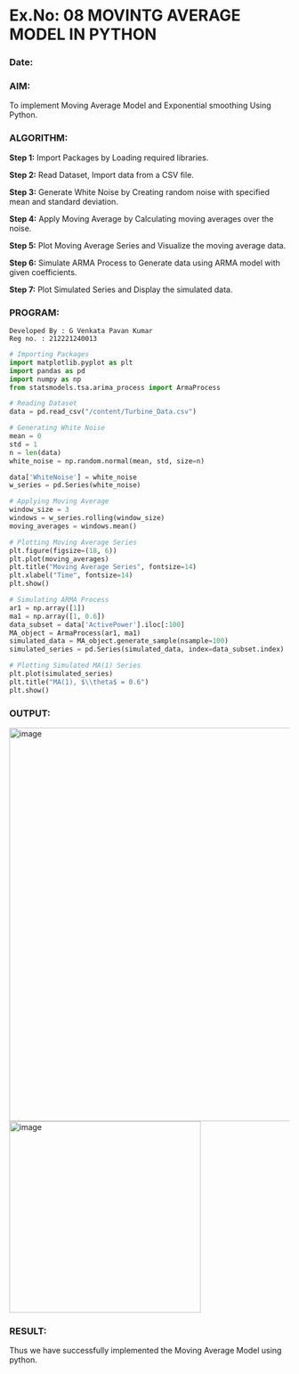 # Ex.No: 08     MOVINTG AVERAGE MODEL IN PYTHON
### Date: 

### AIM:

To implement Moving Average Model and Exponential smoothing Using Python.

### ALGORITHM:

**Step 1:** Import Packages by Loading required libraries.

**Step 2:** Read Dataset, Import data from a CSV file.

**Step 3:** Generate White Noise by Creating random noise with specified mean and standard deviation.

**Step 4:** Apply Moving Average by Calculating moving averages over the noise.

**Step 5:** Plot Moving Average Series and Visualize the moving average data.

**Step 6:** Simulate ARMA Process to Generate data using ARMA model with given coefficients.

**Step 7:** Plot Simulated Series and Display the simulated data.

### PROGRAM:
```
Developed By : G Venkata Pavan Kumar
Reg no. : 212221240013
```
```python
# Importing Packages
import matplotlib.pyplot as plt
import pandas as pd
import numpy as np
from statsmodels.tsa.arima_process import ArmaProcess

# Reading Dataset
data = pd.read_csv("/content/Turbine_Data.csv")

# Generating White Noise
mean = 0
std = 1
n = len(data)
white_noise = np.random.normal(mean, std, size=n)

data['WhiteNoise'] = white_noise
w_series = pd.Series(white_noise)

# Applying Moving Average
window_size = 3
windows = w_series.rolling(window_size)
moving_averages = windows.mean()

# Plotting Moving Average Series
plt.figure(figsize=(18, 6))
plt.plot(moving_averages)
plt.title("Moving Average Series", fontsize=14)
plt.xlabel("Time", fontsize=14)
plt.show()

# Simulating ARMA Process
ar1 = np.array([1])
ma1 = np.array([1, 0.6])
data_subset = data['ActivePower'].iloc[:100]
MA_object = ArmaProcess(ar1, ma1)
simulated_data = MA_object.generate_sample(nsample=100)
simulated_series = pd.Series(simulated_data, index=data_subset.index)

# Plotting Simulated MA(1) Series
plt.plot(simulated_series)
plt.title("MA(1), $\\theta$ = 0.6")
plt.show()

```
### OUTPUT:

<img width="707" alt="image" src="https://github.com/Pavan-Gv/TSA_EXP8/assets/94827772/25ee0af3-5069-4cba-ac19-58c213461b0a">
<img width="344" alt="image" src="https://github.com/Pavan-Gv/TSA_EXP8/assets/94827772/86f61375-03de-4cae-a54e-23ca67440bd3">



### RESULT:
Thus we have successfully implemented the Moving Average Model using python.
